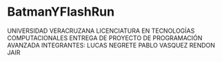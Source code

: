 # BatmanYFlashRun
UNIVERSIDAD VERACRUZANA
LICENCIATURA EN TECNOLOGÍAS COMPUTACIONALES
ENTREGA DE PROYECTO DE PROGRAMACIÓN AVANZADA
INTEGRANTES:
LUCAS NEGRETE PABLO
VASQUEZ RENDON JAIR
